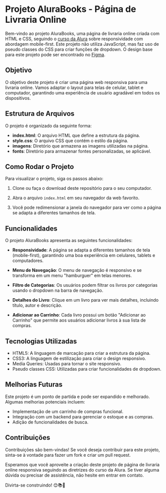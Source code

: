 # Projeto AluraBooks - Página de Livraria Online

Bem-vindo ao projeto AluraBooks, uma página de livraria online criada com HTML e CSS, seguindo o [curso da Alura](https://cursos.alura.com.br/course/html-css-responsividade-mobile-first) sobre responsividade com abordagem mobile-first. Este projeto não utiliza JavaScript, mas faz uso de pseudo classes do CSS para criar funções de dropdown. O design base para este projeto pode ser encontrado no [Figma](https://www.figma.com/file/MQjz1KrqGtwpiK8iZr7Lax/AluraBooks-(Copy)?type=design&node-id=126-4365&mode=design&t=08QoXS2Rghfvyqd3-0).

## Objetivo

O objetivo deste projeto é criar uma página web responsiva para uma livraria online. Vamos adaptar o layout para telas de celular, tablet e computador, garantindo uma experiência de usuário agradável em todos os dispositivos.

## Estrutura de Arquivos

O projeto é organizado da seguinte forma:

- **index.html**: O arquivo HTML que define a estrutura da página.
- **style.css**: O arquivo CSS que contém o estilo da página.
- **imagens**: Diretório que armazena as imagens utilizadas na página.
- **fonts**: Diretório para armazenar fontes personalizadas, se aplicável.

## Como Rodar o Projeto

Para visualizar o projeto, siga os passos abaixo:

1. Clone ou faça o download deste repositório para o seu computador.

2. Abra o arquivo `index.html` em seu navegador da web favorito.

3. Você pode redimensionar a janela do navegador para ver como a página se adapta a diferentes tamanhos de tela.

## Funcionalidades

O projeto AluraBooks apresenta as seguintes funcionalidades:

- **Responsividade**: A página se adapta a diferentes tamanhos de tela (mobile-first), garantindo uma boa experiência em celulares, tablets e computadores.

- **Menu de Navegação**: O menu de navegação é responsivo e se transforma em um menu "hamburguer" em telas menores.

- **Filtro de Categorias**: Os usuários podem filtrar os livros por categorias usando o dropdown na barra de navegação.

- **Detalhes do Livro**: Clique em um livro para ver mais detalhes, incluindo título, autor e descrição.

- **Adicionar ao Carrinho**: Cada livro possui um botão "Adicionar ao Carrinho" que permite aos usuários adicionar livros à sua lista de compras.

## Tecnologias Utilizadas

- HTML5: A linguagem de marcação para criar a estrutura da página.
- CSS3: A linguagem de estilização para criar o design responsivo.
- Media Queries: Usadas para tornar o site responsivo.
- Pseudo classes CSS: Utilizadas para criar funcionalidades de dropdown.

## Melhorias Futuras

Este projeto é um ponto de partida e pode ser expandido e melhorado. Algumas melhorias potenciais incluem:

- Implementação de um carrinho de compras funcional.
- Integração com um backend para gerenciar o estoque e as compras.
- Adição de funcionalidades de busca.

## Contribuições

Contribuições são bem-vindas! Se você deseja contribuir para este projeto, sinta-se à vontade para fazer um fork e criar um pull request.

Esperamos que você aproveite a criação deste projeto de página de livraria online responsiva seguindo as diretrizes do curso da Alura. Se tiver alguma dúvida ou precisar de assistência, não hesite em entrar em contato.

Divirta-se construindo! 😊📚🛒
